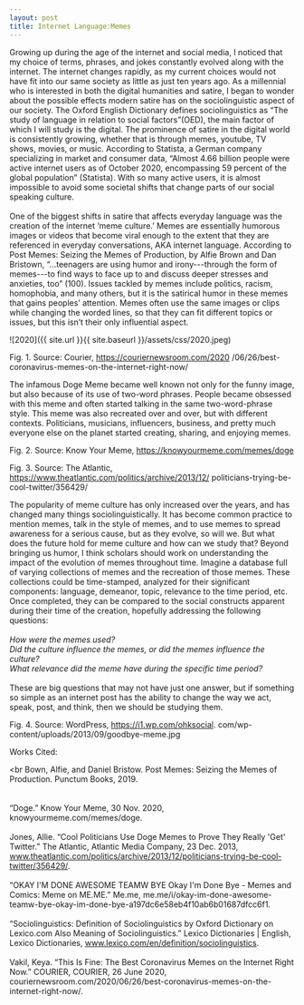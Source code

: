 ```yaml
---
layout: post
title: Internet Language:Memes
--- 
```

Growing up during the age of the internet and social media, I noticed that my choice of terms, phrases, and jokes constantly evolved along with the internet. The internet changes rapidly, as my current choices would not have fit into our same society as little as just ten years ago. As a millennial who is interested in both the digital humanities and satire, I began to wonder about the possible effects modern satire has on the sociolinguistic aspect of our society.  The Oxford English Dictionary defines sociolinguistics as “The study of language in relation to social factors”(OED), the main factor of which I will study is the digital. The prominence of satire in the digital world is consistently growing, whether that is through memes, youtube, TV shows, movies, or music.  According to Statista, a German company specializing in market and consumer data, “Almost 4.66 billion people were active internet users as of October 2020, encompassing 59 percent of the global population” (Statista). With so many active users, it is almost impossible to avoid some societal shifts that change parts of our social speaking culture. 
<br>
<br>
One of the biggest shifts in satire that affects everyday language was the creation of the internet ‘meme culture.’ Memes are essentially humorous images or videos that become viral enough to the extent that they are referenced in everyday conversations, AKA internet language. According to Post Memes: Seizing the Memes of Production, by Alfie Brown and Dan Bristown, “...teenagers are using humor and irony---through the form of memes---to find ways to face up to and discuss deeper stresses and anxieties, too” (100). Issues tackled by memes include politics, racism, homophobia, and many others, but it is the satirical humor in these memes that gains peoples’ attention. Memes often use the same images or clips while changing the worded lines, so that they can fit different topics or issues, but this isn’t their only influential aspect. 

![2020]({{ site.url }}{{ site.baseurl }}/assets/css/2020.jpeg)


Fig. 1. Source: Courier, https://couriernewsroom.com/2020
/06/26/best-coronavirus-memes-on-the-internet-right-now/




The infamous Doge Meme became well known not only for the funny image, but also because of its use of two-word phrases. People became obsessed with this meme and often started talking in the same two-word-phrase style. This meme was also recreated over and over, but with different contexts. Politicians, musicians, influencers, business, and pretty much everyone else on the planet started creating, sharing, and enjoying memes. 



Fig. 2. Source: Know Your Meme, https://knowyourmeme.com/memes/doge




Fig. 3. Source: The Atlantic, https://www.theatlantic.com/politics/archive/2013/12/
politicians-trying-be-cool-twitter/356429/

The popularity of meme culture has only increased over the years, and has changed many things sociolinguistically. It has become common practice to mention memes, talk in the style of memes, and to use memes to spread awareness for a serious cause, but as they evolve, so will we. But what does the future hold for meme culture and how can we study that? Beyond bringing us humor, I think scholars should work on understanding the impact of the evolution of memes throughout time. Imagine a database full of varying collections of memes and the recreation of those memes. These collections could be time-stamped, analyzed for their significant components: language, demeanor, topic, relevance to the time period, etc. Once completed, they can be compared to the social constructs apparent during their time of the creation, hopefully addressing the following questions:
<br> 
<br>
<i>How were the memes used?
<br>
Did the culture influence the memes, or did the memes influence the culture?
<br>
What relevance did the meme have during the specific time period?</i>
<br>
<br>
These are big questions that may not have just one answer, but if something so simple as an internet post has the ability to change the way we act, speak, post, and think, then we should be studying them. 


Fig. 4. Source: WordPress, https://i1.wp.com/ohksocial.
com/wp-content/uploads/2013/09/goodbye-meme.jpg



Works Cited:
<br>

<br
Bown, Alfie, and Daniel Bristow. Post Memes: Seizing the Memes of Production. Punctum Books, 2019. 
<br>
<br>
<br>
“Doge.” Know Your Meme, 30 Nov. 2020, knowyourmeme.com/memes/doge. 
<br>
<br>
Jones, Allie. “Cool Politicians Use Doge Memes to Prove They Really 'Get' Twitter.” The Atlantic, Atlantic Media Company, 23 Dec. 2013, www.theatlantic.com/politics/archive/2013/12/politicians-trying-be-cool-twitter/356429/. 
<br>
<br>
“OKAY I'M DONE AWESOME TEAMW BYE Okay I'm Done Bye - Memes and Comics: Meme on ME.ME.” Me.me, me.me/i/okay-im-done-awesome-teamw-bye-okay-im-done-bye-a197dc6e58eb4f10ab6b01687dfcc6f1. 
<br>
<br>
“Sociolinguistics: Definition of Sociolinguistics by Oxford Dictionary on Lexico.com Also Meaning of Sociolinguistics.” Lexico Dictionaries | English, Lexico Dictionaries, www.lexico.com/en/definition/sociolinguistics. 
<br>
<br>
Vakil, Keya. “This Is Fine: The Best Coronavirus Memes on the Internet Right Now.” COURIER, COURIER, 26 June 2020, couriernewsroom.com/2020/06/26/best-coronavirus-memes-on-the-internet-right-now/. 
<br>
